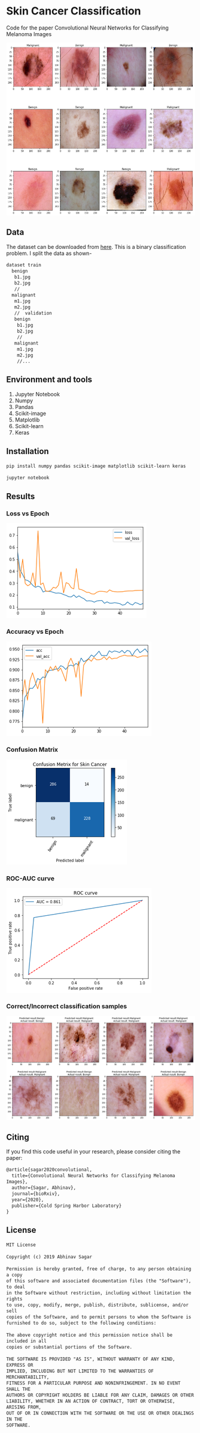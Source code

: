 # Skin Cancer Classification
Code for the paper Convolutional Neural Networks for Classifying Melanoma Images

![loss/accuracy](images/skin1.png)

## Data

The dataset can be downloaded from [here](https://challenge2018.isic-archive.com/). This is a binary classification problem. I split the data as shown-

```
dataset train
  benign
   b1.jpg
   b2.jpg
   //
  malignant
   m1.jpg
   m2.jpg
   //  validation
   benign
    b1.jpg
    b2.jpg
    //
   malignant
    m1.jpg
    m2.jpg
    //...
```    

## Environment and tools

1. Jupyter Notebook
2. Numpy
3. Pandas
4. Scikit-image
5. Matplotlib
6. Scikit-learn
7. Keras

## Installation

`pip install numpy pandas scikit-image matplotlib scikit-learn keras`

`jupyter notebook`

## Results

### Loss vs Epoch

![loss/accuracy](images/skin2.png)

### Accuracy vs Epoch

![loss/accuracy](images/skin3.png)

### Confusion Matrix

![roc-auc](images/skin4.png)

### ROC-AUC curve

![roc-auc](images/skin5.png)

### Correct/Incorrect classification samples

![results](images/skin6.png)

## Citing

If you find this code useful in your research, please consider citing the paper:

```
@article{sagar2020convolutional,
  title={Convolutional Neural Networks for Classifying Melanoma Images},
  author={Sagar, Abhinav},
  journal={bioRxiv},
  year={2020},
  publisher={Cold Spring Harbor Laboratory}
}
```

## License

```
MIT License

Copyright (c) 2019 Abhinav Sagar

Permission is hereby granted, free of charge, to any person obtaining a copy
of this software and associated documentation files (the "Software"), to deal
in the Software without restriction, including without limitation the rights
to use, copy, modify, merge, publish, distribute, sublicense, and/or sell
copies of the Software, and to permit persons to whom the Software is
furnished to do so, subject to the following conditions:

The above copyright notice and this permission notice shall be included in all
copies or substantial portions of the Software.

THE SOFTWARE IS PROVIDED "AS IS", WITHOUT WARRANTY OF ANY KIND, EXPRESS OR
IMPLIED, INCLUDING BUT NOT LIMITED TO THE WARRANTIES OF MERCHANTABILITY,
FITNESS FOR A PARTICULAR PURPOSE AND NONINFRINGEMENT. IN NO EVENT SHALL THE
AUTHORS OR COPYRIGHT HOLDERS BE LIABLE FOR ANY CLAIM, DAMAGES OR OTHER
LIABILITY, WHETHER IN AN ACTION OF CONTRACT, TORT OR OTHERWISE, ARISING FROM,
OUT OF OR IN CONNECTION WITH THE SOFTWARE OR THE USE OR OTHER DEALINGS IN THE
SOFTWARE.
```
